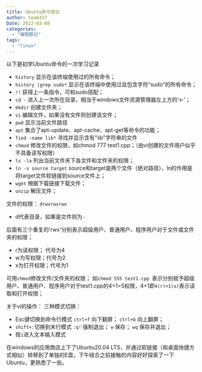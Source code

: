 ```yaml
---
title: Ubuntu命令简记
author: team317
Date: 2022-03-08
categories:  
  - "编程散记"
tags:  
  - "linux"
---
```

以下是初学Ubuntu命令的一次学习记录
+ `history`    显示在该终端使用过的所有命令；
+ `history |grep sudo*`   显示在该终端中使用过且包含字符“sudo”的所有命令；<!--more-->
+ `!!`  获得上一条指令，可和sudo搭配；
+ `cd -`  进入上一次所在目录，相当于windows文件资源管理器左上方的‘←’；
+ `mkdir`  创建文件夹；
+ `vi`  编辑文件，如果没有文件则创建该文件；
+ `pwd`  显示当前文件路径
+ `apt`  集合了apt-update、apt-cache、apt-get等命令的功能；
+ `find -name lib*`  寻找并显示含有"lib"字符串的文件
+ `chmod`  修改文件的权限，如chmod  777 test1.cpp；（由vi创建的文件用户似乎不具备读写权限）
+ `ls -la`  列出当前文件夹下各文件和文件夹的权限；
+ `ln -s source target`  source和target是两个文件（绝对路径），ln的作用是将target文件软链接到source文件上；
+ `wget`  根据下载链接下载文件；
+ `unzip`  解压文件；

文件的权限：
`drwxrwxrwx`  
+ d代表目录，如果是文件则为`-`

后面有三个重复的'rwx'分别表示超级用户、普通用户、程序用户对于文件或文件夹的权限；
+ r为读权限； 代号为4
+ w为写权限；代号为2
+ x为打开权限；代号为1

可用`chmod`修改文件/文件夹的权限；
如`chmod 555 test1.cpp `表示分别赋予超级用户、普通用户、程序用户对于test1.cpp的4+1=5权限，4+1即`4(r)+1(x)`表示读取和打开权限；

关于vi的操作：
三种模式切换：
+ Esc键切换到命令行模式
	`ctrl+f` 向下翻屏；
	`ctrl+b` 向上翻屏；
+ `shift+:`切换到末行模式
	`:q!` 强制退出；
	`w` 保存；
	`wq` 保存并退出；
+  按`i`进入文本输入模式


在windows的应用商店上下了Ubuntu20.04 LTS，并通过软链接（和桌面快捷方式相似）转移到了单独的E盘，下午结合之前接触的内容好好探索了一下Ubuntu，更熟悉了一些。